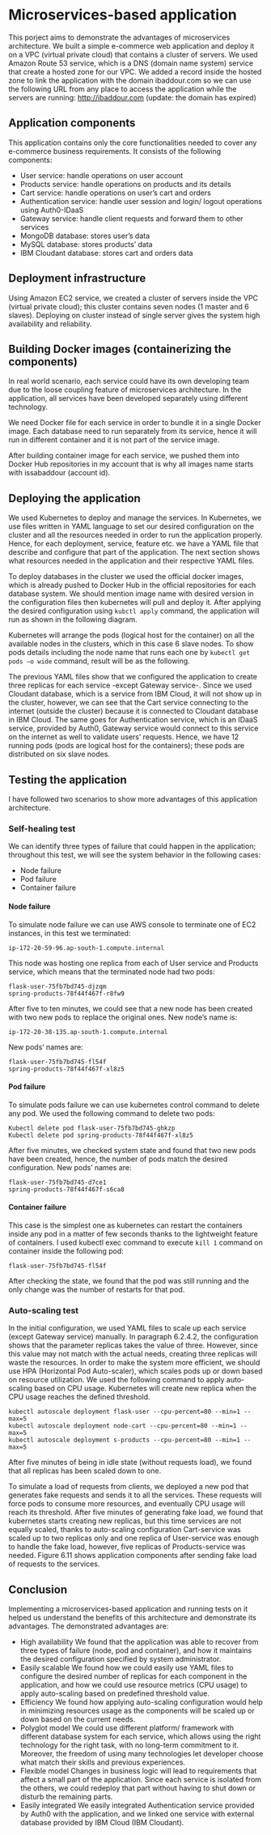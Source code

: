 # Microservices-based application

This porject aims to demonstrate the advantages of microservices architecture. We built a simple e-commerce web application and deploy it on a VPC (virtual private cloud) that contains a cluster of servers.
We used Amazon Route 53 service, which is a DNS (domain name system) service that create a hosted zone for our VPC. We added a record inside the hosted zone to link the application with the domain ibaddour.com so we can use the following URL from any place to access the application while the servers are running:
http://ibaddour.com (update: the domain has expired)

## Application components
This application contains only the core functionalities needed to cover any e-commerce business requirements. It consists of the following components:
- User service: handle operations on user account
- Products service: handle operations on products and its details
- Cart service: handle operations on user’s cart and orders
- Authentication service: handle user session and login/ logout operations using Auth0-IDaaS
- Gateway service: handle client requests and forward them to other services
- MongoDB database: stores user’s data
- MySQL database: stores products’ data
- IBM Cloudant database: stores cart and orders data

## Deployment infrastructure
Using Amazon EC2 service, we created a cluster of servers inside the VPC (virtual private cloud); this cluster contains seven nodes (1 master and 6 slaves). Deploying on cluster instead of single server gives the system high availability and reliability.

## Building Docker images (containerizing the components)
In real world scenario, each service could have its own developing team due to the loose coupling feature of microservices architecture. In the application, all services have been developed separately using different technology.

We need Docker file for each service in order to bundle it in a single Docker image. Each database need to run separately from its service, hence it will run in different container and it is not part of the service image. 

After building container image for each service, we pushed them into Docker Hub repositories in my account that is why all images name starts with issabaddour (account id).

## Deploying the application
We used Kubernetes to deploy and manage the services. In Kubernetes, we use files written in YAML language to set our desired configuration on the cluster and all the resources needed in order to run the application properly. Hence, for each deployment, service, feature etc. we have a YAML file that describe and configure that part of the application. The next section shows what resources needed in the application and their respective YAML files.

To deploy databases in the cluster we used the official docker images, which is already pushed to Docker Hub in the official repositories for each database system. We should mention image name with desired version in the configuration files then kubernetes will pull and deploy it. After applying the desired configuration using  ```kubctl apply``` command, the application will run as shown in the following diagram.

Kubernetes will arrange the pods (logical host for the container) on all the available nodes in the clusters, which in this case 6 slave nodes. To show pods details including the node name that runs each one by  ```kubectl get pods –o wide``` command, result will be as the following.

The previous YAML files show that we configured the application to create three replicas for each service -except Gateway service-. Since we used Cloudant database, which is a service from IBM Cloud, it will not show up in the cluster, however, we can see that the Cart service connecting to the internet (outside the cluster) because it is connected to Cloudant database in IBM Cloud. The same goes for Authentication service, which is an IDaaS service, provided by Auth0, Gateway service would connect to this service on the internet as well to validate users’ requests. Hence, we have 12 running pods (pods are logical host for the containers); these pods are distributed on six slave nodes.

## Testing the application
I have followed two scenarios to show more advantages of this application architecture.
### Self-healing test
We can identify three types of failure that could happen in the application; throughout this test, we will see the system behavior in the following cases:
- Node failure
- Pod failure
- Container failure

#### Node failure
To simulate node failure we can use AWS console to terminate one of EC2 instances, in this test we terminated:
 ```
 ip-172-20-59-96.ap-south-1.compute.internal
 ```
This node was hosting one replica from each of User service and Products service, which means that the terminated node had two pods:
```
flask-user-75fb7bd745-djzqm
spring-products-78f44f467f-r8fw9
```
After five to ten minutes, we could see that a new node has been created with two new pods to replace the original ones. New node’s name is:
```
ip-172-20-38-135.ap-south-1.compute.internal
```
New pods’ names are:
```
flask-user-75fb7bd745-fl54f
spring-products-78f44f467f-xl8z5
```
#### Pod failure
To simulate pods failure we can use kubernetes control command to delete any pod. We used the following command to delete two pods:
```
Kubectl delete pod flask-user-75fb7bd745-ghkzp
Kubectl delete pod spring-products-78f44f467f-xl8z5
```
After five minutes, we checked system state and found that two new pods have been created, hence, the number of pods match the desired configuration.
New pods’ names are:
```
flask-user-75fb7bd745-d7ce1
spring-products-78f44f467f-s6ca8
```            
               
#### Container failure
This case is the simplest one as kubernetes can restart the containers inside any pod in a matter of few seconds thanks to the lightweight feature of containers.
I used kubectl exec command to execute ```kill 1``` command on container inside the following pod:
```
flask-user-75fb7bd745-fl54f
```
After checking the state, we found that the pod was still running and the only change was the number of restarts for that pod.

### Auto-scaling test
In the initial configuration, we used YAML files to scale up each service (except Gateway service) manually. In paragraph 6.2.4.2, the configuration shows that the parameter replicas takes the value of three. However, since this value may not match with the actual needs, creating three replicas will waste the resources. In order to make the system more efficient, we should use HPA (Horizontal Pod Auto-scaler), which scales pods up or down based on resource utilization.
We used the following command to apply auto-scaling based on CPU usage. Kubernetes will create new replica when the CPU usage reaches the defined threshold.
```
kubectl autoscale deployment flask-user --cpu-percent=80 --min=1 --max=5 
kubectl autoscale deployment node-cart --cpu-percent=80 --min=1 --max=5 
kubectl autoscale deployment s-products --cpu-percent=80 --min=1 --max=5
```
After five minutes of being in idle state (without requests load), we found that all replicas has been scaled down to one.

To simulate a load of requests from clients, we deployed a new pod that generates fake requests and sends it to all the services. These requests will force pods to consume more resources, and eventually CPU usage will reach its threshold. After five minutes of generating fake load, we found that kubernetes starts creating new replicas, but this time services are not equally scaled, thanks to auto-scaling configuration Cart-service was scaled up to two replicas only and one replica of User-service was enough to handle the fake load, however, five replicas of Products-service was needed. Figure 6.11 shows application components after sending fake load of requests to the services.

##  Conclusion
Implementing a microservices-based application and running tests on it helped us understand the benefits of this architecture and demonstrate its advantages. The demonstrated advantages are:
- High availability
We found that the application was able to recover from three types of failure (node, pod and container), and how it maintains the desired configuration specified by system administrator.
- Easily scalable
We found how we could easily use YAML files to configure the desired number of replicas for each component in the application, and how we could use resource metrics (CPU usage) to apply auto-scaling based on predefined threshold value.
- Efficiency
We found how applying auto-scaling configuration would help in minimizing resources usage as the components will be scaled up or down based on the current needs.
- Polyglot model
We could use different platform/ framework with different database system for each service, which allows using the right technology for the right task, with no long-term commitment to it. Moreover, the freedom of using many technologies let developer choose what match their skills and previous experiences.
- Flexible model
Changes in business logic will lead to requirements that affect a small part of the application. Since each service is isolated from the others, we could redeploy that part without having to shut down or disturb the remaining parts.
- Easily integrated
We easily integrated Authentication service provided by Auth0 with the application, and we linked one service with external database provided by IBM Cloud (IBM Cloudant).
